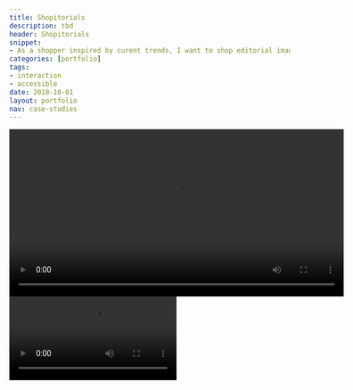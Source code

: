 ```yaml
---
title: Shopitorials
description: tbd
header: Shopitorials
snippet:
- As a shopper inspired by curent trends, I want to shop editorial images in an exploratory and contextually relevant way.
categories: [portfolio]
tags: 
- interaction
- accessible
date: 2018-10-01
layout: portfolio
nav: case-studies
---
```


<div class="w3-row">
  <div class="w3-col w3-container m1">
  </div>
  <div class="w3-col w3-container m8">
    <video width="600" controls>
      <source src="https://coianac.github.io/img/shopitorials-desktop.mov" type="video/mp4">
    <p>Your browser does not support the video tag.<p>
    </video>
  </div>
  <div class="w3-col w3-container m1">
  </div>
</div>

<div class="w3-row">
  <div class="w3-col w3-container m1">
  </div>
  <div class="w3-col w3-container m8">
    <video width="300" controls>
      <source src="https://coianac.github.io/img/shopitorials-mobile.mov" type="video/mp4">
      <p>Your browser does not support the video tag.<p>
    </video>
  </div>
  <div class="w3-col w3-container m1">
  </div>
</div>
